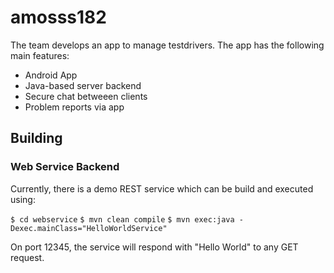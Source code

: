 # amosss182

The team develops an app to manage testdrivers. 
The app has the following main features:
* Android App
* Java-based server backend
* Secure chat betweeen clients
* Problem reports via app

## Building

### Web Service Backend

Currently, there is a demo REST service which can be build and executed using:

`$ cd webservice`
`$ mvn clean compile`
`$ mvn exec:java -Dexec.mainClass="HelloWorldService"`

On port 12345, the service will respond with "Hello World" to any GET request.
